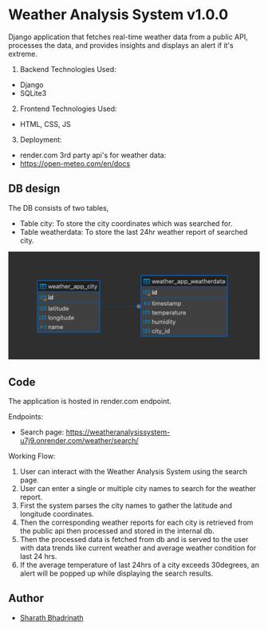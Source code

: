 
# Weather Analysis System v1.0.0
Django application that fetches real-time weather data from a public API, processes the data, and provides insights and displays an alert if it's extreme.
1. Backend Technologies Used:
- Django
- SQLite3
2. Frontend Technologies Used:
- HTML, CSS, JS
3. Deployment:
- render.com
3rd party api's for weather data:
- https://open-meteo.com/en/docs

## DB design
The DB consists of two tables,
- Table city: To store the city coordinates which was searched for.
- Table weatherdata: To store the last 24hr weather report of searched city.

![Database Schema](https://github.com/iamLUCISTAR/WeatherAnalysisSystem/blob/main/Screenshot%202024-09-18%20at%2010.58.39%20AM.png?raw=true)


## Code

The application is hosted in render.com endpoint.

Endpoints:
- Search page: https://weatheranalysissystem-u7j9.onrender.com/weather/search/

Working Flow:
  1. User can interact with the Weather Analysis System using the search page.
  2. User can enter a single or multiple city names to search for the weather report.
  3. First the system parses the city names to gather the latitude and longitude coordinates.
  4. Then the corresponding weather reports for each city is retrieved from the public api then processed and stored in the internal db.
  5. Then the processed data is fetched from db and is served to the user with data trends like current weather and average weather condition for last 24 hrs.
  6. If the average temperature of last 24hrs of a city exceeds 30degrees, an alert will be popped up while displaying the search results.

## Author

- [Sharath Bhadrinath](https://github.com/iamLUCISTAR)
